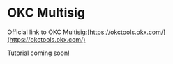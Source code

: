# OKC Multisig

Official link to OKC Multisig:[https://okctools.okx.com/](https://okctools.okx.com/)

Tutorial coming soon!